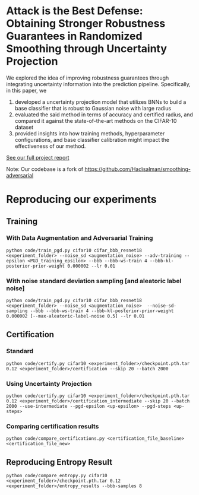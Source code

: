 # Attack is the Best Defense: Obtaining Stronger Robustness Guarantees in Randomized Smoothing through Uncertainty Projection

We explored the idea of improving robustness guarantees through integrating uncertainty information into the prediction pipeline. Specifically, in this paper, we
1. developed a uncertainty projection model that utilizes BNNs to build a base classifier that is robust to
Gaussian noise with large radius
2. evaluated the said method in terms of accuracy and certified radius, and compared it against the
state-of-the-art methods on the CIFAR-10 dataset
3. provided insights into how training methods, hyperparameter configurations, and base classifier
calibration might impact the effectiveness of our method.

[](./method-overview.png)

[See our full project report](https://n.ethz.ch/~qifeng/asset/AttackIsTheBestDefense.pdf)

Note: Our codebase is a fork of https://github.com/Hadisalman/smoothing-adversarial

# Reproducing our experiments
## Training
### With Data Augmentation and Adversarial Training
```
python code/train_pgd.py cifar10 cifar_bbb_resnet18 <experiment_folder> --noise_sd <augmentation_noise> --adv-training --epsilon <PGD_training_epsilon> --bbb --bbb-ws-train 4 --bbb-kl-posterior-prior-weight 0.000002 --lr 0.01
```

### With noise standard deviation sampling [and aleatoric label noise]
```
python code/train_pgd.py cifar10 cifar_bbb_resnet18 <experiment_folder> --noise_sd <augmentation_noise>  --noise-sd-sampling --bbb --bbb-ws-train 4 --bbb-kl-posterior-prior-weight 0.000002 [--max-aleatoric-label-noise 0.5] --lr 0.01
```

## Certification
### Standard
```
python code/certify.py cifar10 <experiment_folder>/checkpoint.pth.tar 0.12 <experiment_folder>/certification --skip 20 --batch 2000
```

### Using Uncertainty Projection
```
python code/certify.py cifar10 <experiment_folder>/checkpoint.pth.tar 0.12 <experiment_folder>/certification_intermediate --skip 20 --batch 2000 --use-intermediate --pgd-epsilon <up-epsilon> --pgd-steps <up-steps>
```

### Comparing certification results
```
python code/compare_certifications.py <certification_file_baseline> <certification_file_new>
```

## Reproducing Entropy Result
```
python code/compare_entropy.py cifar10 <experiment_folder>/checkpoint.pth.tar 0.12 <experiment_folder>/entropy_results --bbb-samples 8
```